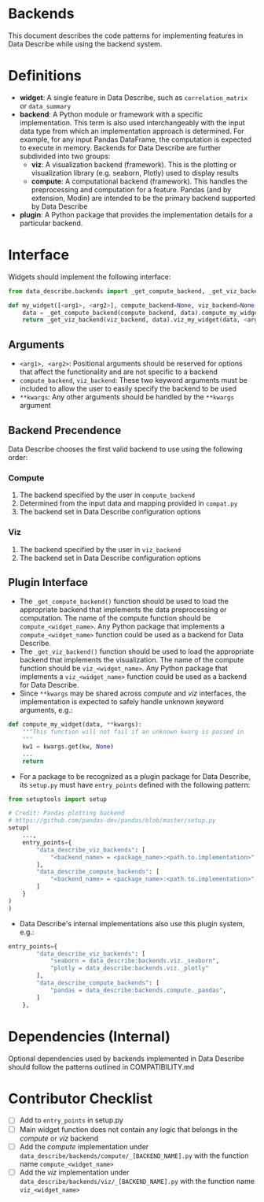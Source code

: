 Backends
========

This document describes the code patterns for implementing features in Data Describe while using the backend system.

# Definitions
- **widget**: A single feature in Data Describe, such as `correlation_matrix` or `data_summary`
- **backend**: A Python module or framework with a specific implementation. This term is also used interchangeably with the input data type from which an implementation approach is determined. For example, for any input Pandas DataFrame, the computation is expected to execute in memory. Backends for Data Describe are further subdivided into two groups:
    - **viz**: A visualization backend (framework). This is the plotting or visualization library (e.g. seaborn, Plotly) used to display results
    - **compute**: A computational backend (framework). This handles the preprocessing and computation for a feature. Pandas (and by extension, Modin) are intended to be the primary backend supported by Data Describe
- **plugin**: A Python package that provides the implementation details for a particular backend.

# Interface
Widgets should implement the following interface:

```python
from data_describe.backends import _get_compute_backend, _get_viz_backend

def my_widget([<arg1>, <arg2>], compute_backend=None, viz_backend=None, **kwargs):
    data = _get_compute_backend(compute_backend, data).compute_my_widget(<arg1>, **kwargs)
    return _get_viz_backend(viz_backend, data).viz_my_widget(data, <arg1>, **kwargs)
```

## Arguments
- `<arg1>, <arg2>`: Positional arguments should be reserved for options that affect the functionality and are not specific to a backend
- `compute_backend`, `viz_backend`: These two keyword arguments must be included to allow the user to easily specify the backend to be used
- `**kwargs`: Any other arguments should be handled by the `**kwargs` argument

## Backend Precendence
Data Describe chooses the first valid backend to use using the following order:

### Compute
1. The backend specified by the user in `compute_backend`
2. Determined from the input data and mapping provided in `compat.py`
3. The backend set in Data Describe configuration options

### Viz
1. The backend specified by the user in `viz_backend`
2. The backend set in Data Describe configuration options

## Plugin Interface
- The `_get_compute_backend()` function should be used to load the appropriate backend that implements the data preprocessing or computation. The name of the compute function should be `compute_<widget_name>`. Any Python package that implements a `compute_<widget_name>` function could be used as a backend for Data Describe.
- The `_get_viz_backend()` function should be used to load the appropriate backend that implements the visualization. The name of the compute function should be `viz_<widget_name>`. Any Python package that implements a `viz_<widget_name>` function could be used as a backend for Data Describe.
- Since `**kwargs` may be shared across *compute* and *viz* interfaces, the implementation is expected to safely handle unknown keyword arguments, e.g.:
```python
def compute_my_widget(data, **kwargs):
    """This function will not fail if an unknown kwarg is passed in
    """
    kw1 = kwargs.get(kw, None)
    ...
    return
```
- For a package to be recognized as a plugin package for Data Describe, its `setup.py` must have `entry_points` defined with the following pattern:
```python
from setuptools import setup

# Credit: Pandas plotting backend
# https://github.com/pandas-dev/pandas/blob/master/setup.py
setup(
    ...,
    entry_points={
        "data_describe_viz_backends": [
            "<backend_name> = <package_name>:<path.to.implementation>",
        ],
        "data_describe_compute_backends": [
            "<backend_name> = <package_name>:<path.to.implementation>",
        ]
    }
)
)

```
- Data Describe's internal implementations also use this plugin system, e.g.:
```python
entry_points={
        "data_describe_viz_backends": [
            "seaborn = data_describe:backends.viz._seaborn",
            "plotly = data_describe:backends.viz._plotly"
        ],
        "data_describe_compute_backends": [
            "pandas = data_describe:backends.compute._pandas",
        ]
    },
```

# Dependencies (Internal)
Optional dependencies used by backends implemented in Data Describe should follow the patterns outlined in COMPATIBILITY.md

# Contributor Checklist
- [ ] Add to `entry_points` in setup.py
- [ ] Main widget function does not contain any logic that belongs in the *compute* or *viz* backend
- [ ] Add the *compute* implementation under `data_describe/backends/compute/_[BACKEND_NAME].py` with the function name `compute_<widget_name>`
- [ ] Add the *viz* implementation under `data_describe/backends/viz/_[BACKEND_NAME].py` with the function name `viz_<widget_name>`
